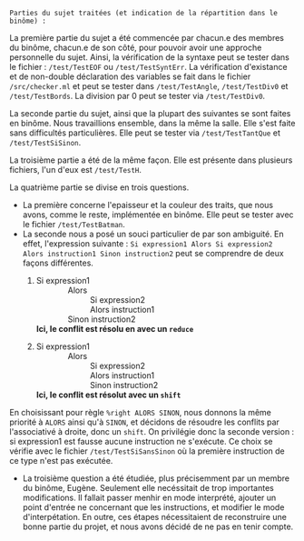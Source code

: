     Parties du sujet traitées (et indication de la répartition dans le binôme) :

La première partie du sujet a été commencée par chacun.e des membres du binôme, chacun.e de son côté, pour pouvoir avoir une approche personnelle du sujet. Ainsi, la vérification de la syntaxe peut se tester dans le fichier : `/test/TestEOF` ou `/test/TestSyntErr`.
La vérification d'existance et de non-double déclaration des variables se fait dans le fichier `/src/checker.ml` et  peut se tester dans `/test/TestAngle`, `/test/TestDiv0` et `/test/TestBords`. La division par 0 peut se tester via `/test/TestDiv0`.

La seconde partie du sujet, ainsi que la plupart des suivantes se sont faites en binôme. Nous travaillions ensemble, dans la même la salle. Elle s'est faite sans difficultés particulières. Elle peut se tester via `/test/TestTantQue` et `/test/TestSiSinon`.

La troisième partie a été de la même façon. Elle est présente dans plusieurs fichiers, l'un d'eux est `/test/TestH`.

La quatrième partie se divise en trois questions.
- La première concerne l'epaisseur et la couleur des traits, que nous avons, comme le reste, implémentée en binôme. Elle peut se tester avec le fichier `/test/TestBatman`.
- La seconde nous a posé un souci particulier de par son ambiguité. En effet, l'expression suivante :
`Si expression1 Alors Si expression2 Alors instruction1 Sinon instruction2` peut se comprendre de deux façons différentes.
    1. Si expression1  
&nbsp;&nbsp;&nbsp;&nbsp;&nbsp;&nbsp;&nbsp;&nbsp;&nbsp;&nbsp;&nbsp;&nbsp;&nbsp;&nbsp;Alors  
&nbsp;&nbsp;&nbsp;&nbsp;&nbsp;&nbsp;&nbsp;&nbsp;&nbsp;&nbsp;&nbsp;&nbsp;&nbsp;&nbsp;&nbsp;&nbsp;&nbsp;&nbsp;&nbsp;&nbsp;&nbsp;&nbsp;&nbsp;&nbsp;Si expression2  
&nbsp;&nbsp;&nbsp;&nbsp;&nbsp;&nbsp;&nbsp;&nbsp;&nbsp;&nbsp;&nbsp;&nbsp;&nbsp;&nbsp;&nbsp;&nbsp;&nbsp;&nbsp;&nbsp;&nbsp;&nbsp;&nbsp;&nbsp;&nbsp;Alors instruction1  
&nbsp;&nbsp;&nbsp;&nbsp;&nbsp;&nbsp;&nbsp;&nbsp;&nbsp;&nbsp;&nbsp;&nbsp;&nbsp;&nbsp;Sinon instruction2  
    **Ici, le conflit est résolu en avec un `reduce`**

    2. Si expression1  
&nbsp;&nbsp;&nbsp;&nbsp;&nbsp;&nbsp;&nbsp;&nbsp;&nbsp;&nbsp;&nbsp;&nbsp;&nbsp;&nbsp;Alors  
&nbsp;&nbsp;&nbsp;&nbsp;&nbsp;&nbsp;&nbsp;&nbsp;&nbsp;&nbsp;&nbsp;&nbsp;&nbsp;&nbsp;&nbsp;&nbsp;&nbsp;&nbsp;&nbsp;&nbsp;&nbsp;&nbsp;&nbsp;&nbsp;Si expression2  
&nbsp;&nbsp;&nbsp;&nbsp;&nbsp;&nbsp;&nbsp;&nbsp;&nbsp;&nbsp;&nbsp;&nbsp;&nbsp;&nbsp;&nbsp;&nbsp;&nbsp;&nbsp;&nbsp;&nbsp;&nbsp;&nbsp;&nbsp;&nbsp;Alors instruction1  
&nbsp;&nbsp;&nbsp;&nbsp;&nbsp;&nbsp;&nbsp;&nbsp;&nbsp;&nbsp;&nbsp;&nbsp;&nbsp;&nbsp;&nbsp;&nbsp;&nbsp;&nbsp;&nbsp;&nbsp;&nbsp;&nbsp;&nbsp;&nbsp;Sinon instruction2  
    **Ici, le conflit est résolut avec un `shift`**

En choisissant pour règle `%right ALORS SINON`, nous donnons la même priorité à `ALORS` ainsi qu'à `SINON`, et décidons de résoudre les conflits par l'associativé à droite, donc un `shift`. On privilégie donc la seconde version : si expression1 est fausse aucune instruction ne s'exécute.
Ce choix se vérifie avec le fichier `/test/TestSiSansSinon` où la première instruction de ce type n'est pas exécutée.
- La troisième question a été étudiée, plus précisemment par un membre du binôme, Eugène. Seulement elle necéssitait de trop importantes modifications. Il fallait passer menhir en mode interprété, ajouter un point d'entrée ne concernant que les instructions, et modifier le mode d'interpétation. En outre, ces étapes nécessitaient de reconstruire une bonne partie du projet, et nous avons décidé de ne pas en tenir compte.
